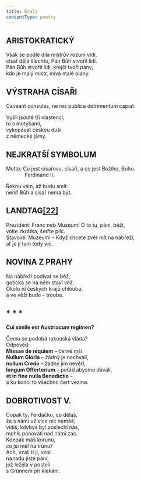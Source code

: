 ```yaml
---
title: Králi
contentType: poetry
---
```


<section>

## ARISTOKRATICKÝ

Však se podle díla mistrův rozum vidí,  
císař dělá šlechtu, Pán Bůh stvořil lidi.  
Pán Bůh stvořil lidi, krejčí tvoří pány;  
kdo je malý mistr, mívá malé plány.

## VÝSTRAHA CÍSAŘI

Caveant consules, ne res publica detrimentum capiat.

Vyšli jsoutě tři vlastenci,  
to s motykami,  
vykopávat českou duši  
z německé jámy.

## NEJKRATŠÍ SYMBOLUM

Motto: Co jest císařovo, císaři, a co jest Božího, Bohu.  
             Ferdinand II.

Řeknu vám, až budu smít:  
neníť Bůh a císař nemá být.

## LANDTAG[**\[22\]**](../Text/epigrami_020.html#_ftn22)

Prezident: Franc neb Muzeum! O to tu, páni, běží,  
volte zkrátka, šetřte plíc.  
Stavové: Muzeum! – Když chcete zvěř mít na nábřeží,  
ať je jí tam tedy víc.

## NOVINA Z PRAHY

Na nábřeží podívat se běž,  
gotická se na něm staví věž.  
Okolo ní českých krajů chlouba,  
a ve věži bude – trouba.

## \* \* \*

**Cui simile est Austriacum regimen?**

Čemu se podobá rakouská vláda?  
Odpověd:  
**Missae de requiem** – černé mši.  
**Nullum Gloria** – žádný je nechválí,  
**nullum Credo** – žádný jim nevěří,  
**longum Offertorium** – pořád abysme dávali,  
**et in fine nulla Benedictio** –  
a ku konci to všechno čert vezme.

## DOBROTIVOST V.

Copak ty, Ferdáčku, co děláš,  
že s námi už více nic nemáš;  
vidíš, kdybys byl poslechl nás,  
mohls panovati nad námi zas.  
Kdepak máš korunu,  
co jsi měl na trůnu?  
Ach, vzali ti ji, vzali  
na radu jisté paní,  
jež ležela v posteli  
s Grünnem při klekání.

</section>

[^1]: Definitio disciplinaris – věroučná definice.

[^2]: Perfectibilitas fidei catholicae – dokonalost katolické víry.

[^3]: Aus ihren Werken werder ihr sie erkennen – podle jejích skutků poznáte ji.

[^4]: Demonstratio miraculorum – důkaz zázraků.

[^5]: Ecclesia militans – církev bojující.

[^6]: Evangelium sophisticum – sofistikované, chytrácké evangelium.

[^7]: Societas Jesu – Tovaryšstvo Ježíšovo.

[^8]: Vetus testamentum praefiguravit Novum – Starý zákon, předobraz Nového.

[^9]: Erdengötter – zemští bohové.

[^10]: Oberstlandesamtsprojekt – návrh nejvyššího zemského úřadu.

[^11]: Ins Stammbuch Sr Hochgeboren – do památníku Jeho Výsosti.

[^12]: Figura inversionis – způsob obratu.

[^13]: Ius regale – panovnické právo.

[^14]: _Professor iuris examinans dicit –_ Zkoušející profesor práva praví.

[^15]: _Studiosus respondens dicit –_Odpovídající student praví.

[^16]: Verba docent, exempla trahunt – slova poučují, příklady táhnou.

[^17]: Antigall – rozuměj Gall = Havel (Havlíčkův pseudonym).

[^18]: Triplex immaculatio – trojnásobná neposkvrněnost.

[^19]: Umgang mit Menschen – styk s lidmi.

[^20]: Beata Virgo Maria jesuitis salutem – Blahoslavená Panna Maria pozdravuje jezuity.

[^21]: Les Bohémiens et les Caraïbes – Cikáni a moderní Karibové (indiánští lidojedi).

[^22]: Landtag – zemský sněm.

[^23]: Comparatio a maiori ad minus – přirovnání většího k menšímu.

[^24]: _Kollarus_, poeta magnus nec non philantropus slavicus – Kollár, velký básník a slovanský. Lidumil.

[^25]: _Gallus Borovianus_, qui habet malum cor – Havel Borovský, který má špatné srdce.

[^26]: **Kollarus** oculos sursum tollit et dicit rimum – Kollár zvedne oči vzhůru a říká rým.

[^27]: **Gallus procurrit** in scenam et despicienter dicit rimum – Havel vyběhne na scénu a s pohrdáním říká rým.

[^28]: Initium sapientiae – počátek moudrosti.

[^29]: Ex ungue leonem – podle drápu poznáš lva.

[^30]: Versus memoriales  – verše k zapamatování.
